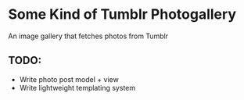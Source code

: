 # Some Kind of Tumblr Photogallery

An image gallery that fetches photos from Tumblr

## TODO:
- Write photo post model + view
- Write lightweight templating system